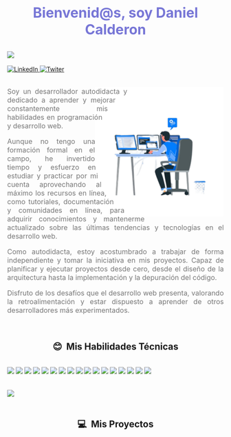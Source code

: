 <h1 align="center" style='margin: 0; font-size: 2rem; text-align: center; color: #7776d6;'>Bienvenid@s, soy Daniel Calderon</h1>
<br />

![](https://komarev.com/ghpvc/?username=Kapelu-github-Kapelu&color=blue&style=plastic&label=Visitas)

<section>
	<a
		href="https://www.linkedin.com/in/daniel-calderon-4a4854215/"
		target="-blank"
		reel="noopener"
	>
		<img
			src="https://img.shields.io/badge/LinkedIn-0077B5?style=plastic&logo=linkedin&logoColor=white&link=https://www.linkedin.com/in/daniel-calderon-4a4854215/"
			alt="LinkedIn"
		/>
	</a>
    <a
		href="https://twitter.com/ddanielcalderon"
		target="-blank"
		reel="noopener"
	>
		<img
			src="https://img.shields.io/badge/Twitter-0077B5?style=plastic&logo=twitter&logoColor=white&link=https://twitter.com/ddanielcalderon"
			alt="Twiter"
		/>
	</a>
</section>


<br>
<section style='padding: 0; text-align: justify; color: #f1ebeb;'>
    <img width="300" height="300" align="right" src="https://raw.githubusercontent.com/Kapelu/Kapelu/main/public/png/README-acerca.png" alt="Acerca de mi" style='shape-outside: circle();'>
    <p style='font-size: 1rem;color: #777;'>
    Soy un desarrollador autodidacta y dedicado a aprender y mejorar 
    constantemente mis habilidades en programación y desarrollo web.
    </p>
    <p style='font-size: 1rem;color: #777;'>
    Aunque no tengo una formación formal en el campo, he invertido tiempo y 
    esfuerzo en estudiar y practicar por mi cuenta aprovechando al máximo los recursos 
    en línea, como tutoriales, documentación y comunidades en línea, para adquirir 
    conocimientos y mantenerme actualizado sobre las últimas tendencias y tecnologías 
    en el desarrollo web.
    </p>
    <p style='font-size: 1rem;color: #777;'>
    Como autodidacta, estoy acostumbrado a trabajar de forma independiente y tomar la 
    iniciativa en mis proyectos. Capaz de planificar y ejecutar proyectos desde cero, 
    desde el diseño de la arquitectura hasta la implementación y la depuración del código.
    </p> 
    <p style='font-size: 1rem;color: #777;'>
    Disfruto de los desafíos que el desarrollo web presenta, valorando la retroalimentación 
    y estar dispuesto a aprender de otros desarrolladores más experimentados. 
    </p>
</section>
<br>
<section>
    <h2 align="center">😊 &nbsp;Mis Habilidades Técnicas</h2>
    <br>
	<img src="https://img.shields.io/badge/-Ubuntu-333333?style=flat&logo=Ubuntu"/>
    <img src="https://img.shields.io/badge/-Script-333333?style=flat&logo=powershell"/>
	<img src="https://img.shields.io/badge/-Git-333333?style=flat&logo=git" />
	<img src="https://img.shields.io/badge/-GitHub-333333?style=flat&logo=github" />
	<img src="https://img.shields.io/badge/-HTML5-333333?style=flat&logo=HTML5" />
	<img src="https://img.shields.io/badge/-CSS-333333?style=flat&logo=CSS3&logoColor=1572B6" />
	<img src="https://img.shields.io/badge/-JavaScript-333333?style=flat&logo=javascript" />
	<img src="https://img.shields.io/badge/-bootrstap.js-333333?style=flat&logo=bootstrap" />
	<img src="https://img.shields.io/badge/-sass.js-333333?style=flat&logo=sass" />
	<img src="https://img.shields.io/badge/-Node.js-333333?style=flat&logo=node.js" />
	<!-- <img src="https://img.shields.io/badge/-less.js-333333?style=flat&logo=less" /> -->
	<img src="https://img.shields.io/badge/-express.js-333333?style=flat&logo=express" />
	<img src="https://img.shields.io/badge/-axios.js-333333?style=flat&logo=axios" />
	<img src="https://img.shields.io/badge/-nomgodb.js-333333?style=flat&logo=mongodb" />
	<img src="https://img.shields.io/badge/-Markdown-333333?style=flat&logo=markdown" />
	<img src="https://img.shields.io/badge/-npm.js-333333?style=flat&logo=npm" />
	<img src="https://img.shields.io/badge/-gnubash-333333?style=flat&logo=gnubash" /> 
	<img src="https://img.shields.io/badge/-figma-333333?style=flat&logo=figma" />
    <br><br><br>
    <div>
    <a href="https://github.com/Kapelu/github-readme-stats">
		<img src="https://github-readme-stats.vercel.app/api/top-langs/?username=Kapelu&custom_title=Lenguajes%20mas%20usados&theme=calm&card_width=850" />
    </div>
	</a>
</section>
<br>
<h2 align="center">💻 &nbsp;Mis Proyectos</h2>
